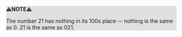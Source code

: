 <div style="margin:2em; background-color: #e0e0e0;">

<strong>⚠️NOTE️️️⚠️</strong>

The number 21 has nothing in its 100s place -- nothing is the same as 0. 21 is the same as 021.
</div>

